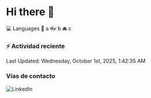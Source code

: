 # Hi there 👋

:computer: Languages
:pencil: a
:eyeglasses: b
:oncoming_automobile: c

### :zap: Actividad reciente
<!--RECENT_ACTIVITY:start-->
<!--RECENT_ACTIVITY:end-->
<!--RECENT_ACTIVITY:last_update-->
Last Updated: Wednesday, October 1st, 2025, 1:42:35 AM
<!--RECENT_ACTIVITY:last_update_end-->

### Vías de contacto

![LinkedIn](https://www.linkedin.com/in/irving-hernández-226846205/)
